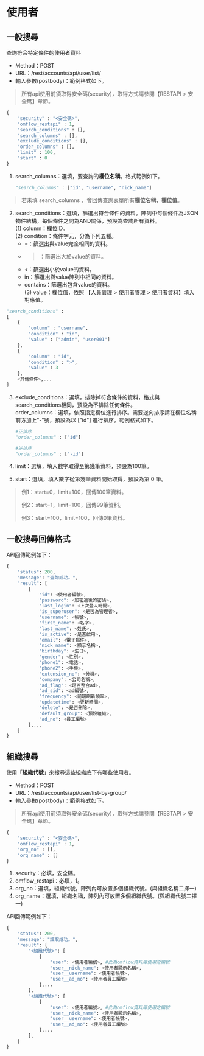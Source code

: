 
# 使用者

## 一般搜尋

查詢符合特定條件的使用者資料

* Method：POST
* URL：/rest/accounts/api/user/list/
* 輸入參數(postbody)：範例格式如下。

> 所有api使用前須取得安全碼(security)，取得方式請參閱【RESTAPI > 安全碼】章節。

```python
{
	"security" : "<安全碼>",
	"omflow_restapi" : 1,
	"search_conditions" : [],
	"search_columns" : [],
	"exclude_conditions" : [],
	"order_columns" : [],
	"limit" : 100,
	"start" : 0
}
```

1. search_columns：選填，要查詢的**欄位名稱**。格式範例如下。  

    ```python
    "search_columns" : ["id", "username", "nick_name"]
    ```

> 若未填 search_columns ，會回傳查詢表單所有**欄位名稱、欄位值**。

2. search_conditions：選填，篩選出符合條件的資料。陣列中每個條件為JSON物件結構，每個條件之間為AND關係，預設為查詢所有資料。  
  (1) column：欄位ID。  
  (2) condition：條件字元，分為下列五種。  
    * =：篩選出與value完全相同的資料。  
    * >：篩選出大於value的資料。  
    * <：篩選出小於value的資料。  
    * in：篩選出與value陣列中相同的資料。  
    * contains：篩選出包含value的資料。  
  (3) value：欄位值，依照 【人員管理 > 使用者管理 > 使用者資料】填入對應值。  

```python
"search_conditions" :
[
    {
        "column" : "username",
        "condition" : "in",
        "value" : ["admin", "user001"]
    },
    {
        "column" : "id",
        "condition" : ">",
        "value" : 3
    },
    <其他條件>,...
]
```

3. exclude_conditions：選填，排除掉符合條件的資料，格式與search_conditions相同，預設為不排除任何條件。  
   order_columns：選填，依照指定欄位進行排序。需要逆向排序請在欄位名稱前方加上"-"號，預設為以 ["id"] 進行排序。範例格式如下。  

    ```python
    #正排序
    "order_columns" : ["id"]

    #逆排序
    "order_columns" : ["-id"]
    ```
4. limit：選填，填入數字取得至第幾筆資料，預設為100筆。  
5. start：選填，填入數字從第幾筆資料開始取得，預設為第 0 筆。  

> 例1：start=0，limit=100，回傳100筆資料。
>
> 例2：start=1，limit=100，回傳99筆資料。
>
> 例3：start=100，limit=100，回傳0筆資料。

## 一般搜尋回傳格式

API回傳範例如下：

```python
{
    "status": 200,
    "message": "查詢成功。",
    "result": [
        {
            "id": <使用者編號>,
            "password": <加密過後的密碼>,
            "last_login": <上次登入時間>,
            "is_superuser": <是否為管理者>,
            "username": <帳號>,
            "first_name": <名字>,
            "last_name": <姓氏>,
            "is_active": <是否啟用>,
            "email": <電子郵件>,
            "nick_name": <顯示名稱>,
            "birthday": <生日>,
            "gender": <性別>,
            "phone1": <電話>,
            "phone2": <手機>,
            "extension_no": <分機>,
            "company": <公司名稱>,
            "ad_flag": <是否整合ad>,
            "ad_sid": <ad編號>,
            "frequency": <前端刷新頻率>,
            "updatetime": <更新時間>,
            "delete": <是否刪除>,
            "default_group": <預設組織>,
            "ad_no": <員工編號>
        },...
    ]
}
```



## 組織搜尋

使用「**組織代號**」來搜尋這些組織底下有哪些使用者。

* Method：POST
* URL：/rest/accounts/api/user/list-by-group/
* 輸入參數(postbody)：範例格式如下。

> 所有api使用前須取得安全碼(security)，取得方式請參閱【RESTAPI > 安全碼】章節。

```python
{
	"security" : "<安全碼>",
	"omflow_restapi" : 1,
	"org_no" : [],
	"org_name" : []
}
```

1. security：必填，安全碼。  
2. omflow_restapi：必填，1。  
3. org_no：選填，組織代號，陣列內可放置多個組織代號。(與組織名稱二擇一)  
4. org_name：選填，組織名稱，陣列內可放置多個組織代號。(與組織代號二擇一)  

API回傳範例如下：

```python
{
    "status": 200,
    "message": "讀取成功。",
    "result": {
        "<組織代號>": [
            {
                "user": <使用者編號>, #此為omflow資料庫使用之編號
                "user__nick_name": <使用者顯示名稱>,
                "user__username": <使用者帳號>,
                "user__ad_no": <使用者員工編號>
            },...
        ],
        "<組織代號>": [
            {
                "user": <使用者編號>, #此為omflow資料庫使用之編號
                "user__nick_name": <使用者顯示名稱>,
                "user__username": <使用者帳號>,
                "user__ad_no": <使用者員工編號>
            },...
        ],
    }
}
```

